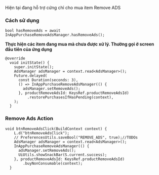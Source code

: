 Hiện tại đang hỗ trợ cứng chỉ cho mua item Remove ADS
### Cách sử dụng

`bool hasRemoveAds = await InAppPurchaseRemoveAdsManager.hasRemoveAds();`

**Thực hiện các item đang mua mà chưa được xử lý. Thường gọi ở screen đầu tiên của ứng dụng**
```
@override
  void initState() {
    super.initState();
    AdsManager adsManager = context.read<AdsManager>();
    Future.delayed(
      const Duration(seconds: 3),
      () => InAppPurchaseRemoveAdsManager(() {
        adsManager.setRemoveAds();
      }, productRemoveAdsId: KeysRef.productRemoveAdsId)
          .restorePurchasesIfHasPending(context),
    );
  }
```

### Remove Ads Action
```
void btnRemoveAdsClick(BuildContext context) {
    L.d("btnRemoveAdsClick");
    // PreferencesUtils.saveBool("REMOVE_ADS", true);//TODOs
    AdsManager adsManager = context.read<AdsManager>();
    InAppPurchaseRemoveAdsManager(() {
      adsManager.setRemoveAds();
      UiUtils.showSnackBar(S.current.success);
    }, productRemoveAdsId: KeysRef.productRemoveAdsId)
        .buyNonConsumable(context);
  }
```